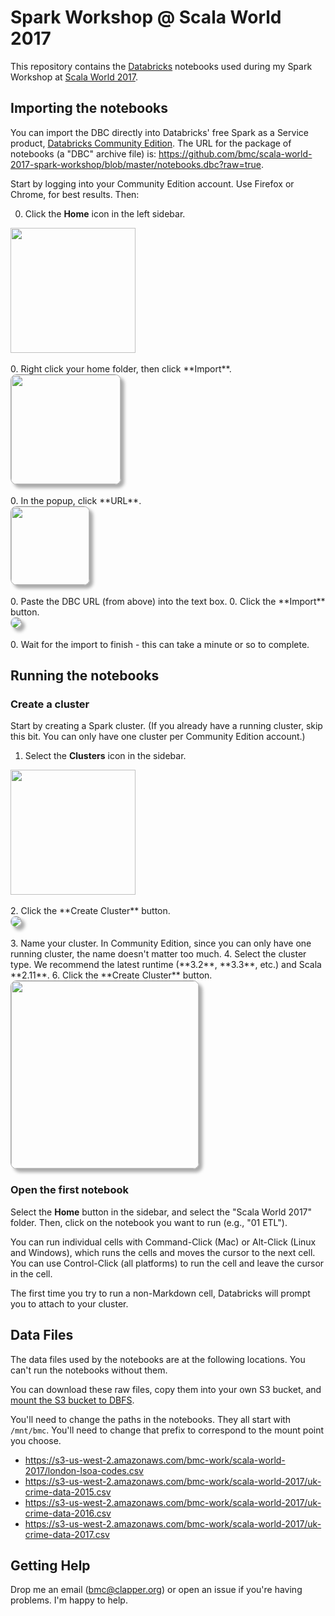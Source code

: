 # Spark Workshop @ Scala World 2017

This repository contains the
[Databricks](https://databricks.com) notebooks used during my
Spark Workshop at [Scala World 2017](http://scala.world).

## Importing the notebooks

You can import the DBC directly into Databricks' free Spark as a Service
product, 
[Databricks Community Edition](https://databricks.com/ce). The URL for
the package of notebooks (a "DBC" archive file) is:
<https://github.com/bmc/scala-world-2017-spark-workshop/blob/master/notebooks.dbc?raw=true>.

Start by logging into your Community Edition account. Use Firefox or
Chrome, for best results. Then:

0. Click the **Home** icon in the left sidebar.
<div><img src="https://s3-us-west-2.amazonaws.com/curriculum-release/images/eLearning/home.png" style="height: 200px"/></div><br/>
0. Right click your home folder, then click **Import**.
<div><img src="https://s3-us-west-2.amazonaws.com/curriculum-release/images/eLearning/import-labs-1.png" style="height: 175px; border: 1px solid #aaa; border-radius: 10px 10px 10px 10px; box-shadow: 5px 5px 5px #aaa"/></div><br/>
0. In the popup, click **URL**.
<div><img src="https://s3-us-west-2.amazonaws.com/curriculum-release/images/eLearning/import-labs-2.png" style="height: 125px; border: 1px solid #aaa; border-radius: 10px 10px 10px 10px; box-shadow: 5px 5px 5px #aaa"/></div><br/>
0. Paste the DBC URL (from above) into the text box.
0. Click the **Import** button.
<div><img src="https://s3-us-west-2.amazonaws.com/curriculum-release/images/eLearning/import-labs-3.png" style="border: 1px solid #aaa; border-radius: 10px 10px 10px 10px; box-shadow: 5px 5px 5px #aaa"/></div><br/>
0. Wait for the import to finish - this can take a minute or so to complete.

## Running the notebooks

### Create a cluster

Start by creating a Spark cluster. (If you already have a running cluster, skip this bit. You can only have one cluster per Community Edition account.)

1. Select the **Clusters** icon in the sidebar.
<div><img src="https://s3-us-west-2.amazonaws.com/curriculum-release/images/eLearning/create-cluster-4.png" style="height: 200px"/></div><br/>
2. Click the **Create Cluster** button.
<div><img src="https://s3-us-west-2.amazonaws.com/curriculum-release/images/eLearning/create-cluster-5.png" style="border: 1px solid #aaa; border-radius: 10px 10px 10px 10px; box-shadow: 5px 5px 5px #aaa"/></div><br/>
3. Name your cluster. In Community Edition, since you can only have one running cluster, the name doesn't matter too much.
4. Select the cluster type. We recommend the latest runtime (**3.2**, **3.3**, etc.) and Scala **2.11**.
6. Click the **Create Cluster** button.
 <div><img src="https://s3-us-west-2.amazonaws.com/curriculum-release/images/eLearning/create-cluster-2.png" style="height: 300px; border: 1px solid #aaa; border-radius: 10px 10px 10px 10px; box-shadow: 5px 5px 5px #aaa"/></div>

### Open the first notebook

Select the **Home** button in the sidebar, and select the "Scala World 2017"
folder. Then, click on the notebook you want to run (e.g., "01 ETL").

You can run individual cells with Command-Click (Mac) or Alt-Click
(Linux and Windows), which runs the cells and moves the cursor to the next
cell. You can use Control-Click (all platforms) to run the cell and leave
the cursor in the cell.

The first time you try to run a non-Markdown cell, Databricks will prompt
you to attach to your cluster.

## Data Files

The data files used by the notebooks are at the following locations. You
can't run the notebooks without them.

You can download these raw files, copy them into your own S3 bucket, and
[mount the S3 bucket to DBFS](https://docs.databricks.com/user-guide/dbfs-databricks-file-system.html#mounting-an-s3-bucket).

You'll need to change the paths in the notebooks. They all start with
`/mnt/bmc`. You'll need to change that prefix to correspond to the mount
point you choose.

* <https://s3-us-west-2.amazonaws.com/bmc-work/scala-world-2017/london-lsoa-codes.csv>
* <https://s3-us-west-2.amazonaws.com/bmc-work/scala-world-2017/uk-crime-data-2015.csv>
* <https://s3-us-west-2.amazonaws.com/bmc-work/scala-world-2017/uk-crime-data-2016.csv>
* <https://s3-us-west-2.amazonaws.com/bmc-work/scala-world-2017/uk-crime-data-2017.csv>

## Getting Help

Drop me an email (bmc@clapper.org) or open an issue if you're having problems. I'm happy to help.
